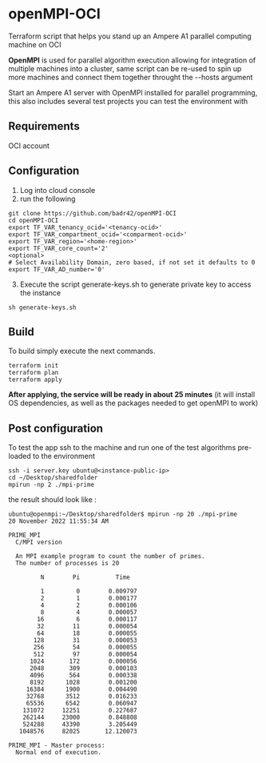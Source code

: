 # openMPI-OCI
Terraform script that helps you stand up an Ampere A1 parallel computing machine on OCI

**OpenMPI** is used for parallel algorithm execution allowing for integration of multiple machines into a cluster, same script can be re-used to spin up more machines and connect them together throught the --hosts argument  
 
Start an Ampere A1 server with OpenMPI installed for parallel programming, this also includes several test projects you can test the environment with

## Requirements
OCI account

## Configuration

1. Log into cloud console 
2. run the following 
```
git clone https://github.com/badr42/openMPI-OCI
cd openMPI-OCI
export TF_VAR_tenancy_ocid='<tenancy-ocid>'
export TF_VAR_compartment_ocid='<comparment-ocid>'
export TF_VAR_region='<home-region>'
export TF_VAR_core_count='2'
<optional>
# Select Availability Domain, zero based, if not set it defaults to 0
export TF_VAR_AD_number='0'
```

3. Execute the script generate-keys.sh to generate private key to access the instance
```
sh generate-keys.sh
```


## Build
To build simply execute the next commands. 
```
terraform init
terraform plan
terraform apply
```


**After applying, the service will be ready in about 25 minutes** (it will install OS dependencies, as well as the packages needed to get openMPI to work)

## Post configuration

To test the app ssh to the machine and run one of the test algorithms pre-loaded to the environment 

```
ssh -i server.key ubuntu@<instance-public-ip>
cd ~/Desktop/sharedfolder
mpirun -np 2 ./mpi-prime
```


the result should look like :

```
ubuntu@openmpi:~/Desktop/sharedfolder$ mpirun -np 20 ./mpi-prime
20 November 2022 11:55:34 AM

PRIME_MPI
  C/MPI version

  An MPI example program to count the number of primes.
  The number of processes is 20

         N        Pi          Time

         1         0        0.009797
         2         1        0.000177
         4         2        0.000106
         8         4        0.000057
        16         6        0.000117
        32        11        0.000054
        64        18        0.000055
       128        31        0.000053
       256        54        0.000055
       512        97        0.000054
      1024       172        0.000056
      2048       309        0.000103
      4096       564        0.000338
      8192      1028        0.001200
     16384      1900        0.004490
     32768      3512        0.016233
     65536      6542        0.060947
    131072     12251        0.227687
    262144     23000        0.848808
    524288     43390        3.205449
   1048576     82025       12.120073

PRIME_MPI - Master process:
  Normal end of execution.
```
